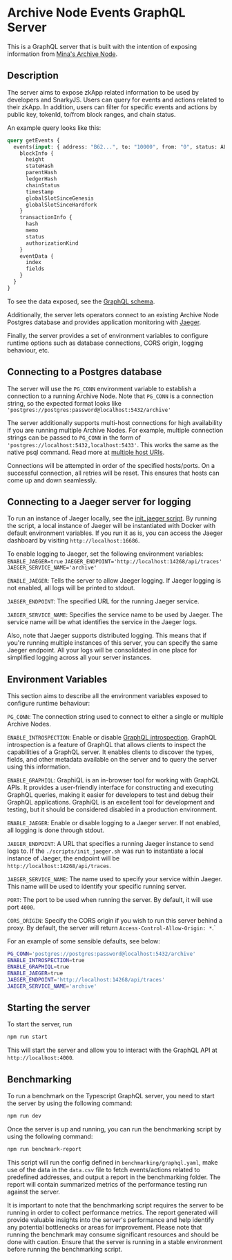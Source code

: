 # Archive Node Events GraphQL Server

This is a GraphQL server that is built with the intention of exposing information from [Mina's Archive Node](https://docs.minaprotocol.com/node-operators/archive-node).

## Description

The server aims to expose zkApp related information to be used by developers and SnarkyJS. Users can query for events and actions related to their zkApp. In addition, users can filter for specific events and actions by public key, tokenId, to/from block ranges, and chain status.

An example query looks like this:

```graphql
query getEvents {
  events(input: { address: "B62...", to: "10000", from: "0", status: ALL }) {
    blockInfo {
      height
      stateHash
      parentHash
      ledgerHash
      chainStatus
      timestamp
      globalSlotSinceGenesis
      globalSlotSinceHardfork
    }
    transactionInfo {
      hash
      memo
      status
      authorizationKind
    }
    eventData {
      index
      fields
    }
  }
}
```

To see the data exposed, see the [GraphQL schema](./src/schema.ts).

Additionally, the server lets operators connect to an existing Archive Node Postgres database and provides application monitoring with [Jaeger](https://github.com/jaegertracing/jaeger).

Finally, the server provides a set of environment variables to configure runtime options such as database connections, CORS origin, logging behaviour, etc.

## Connecting to a Postgres database

The server will use the `PG_CONN` environment variable to establish a connection to a running Archive Node. Note that `PG_CONN` is a connection string, so the expected format looks like `'postgres://postgres:password@localhost:5432/archive'`

The server additionally supports multi-host connections for high availability if you are running multiple Archive Nodes. For example, multiple connection strings can be passed to `PG_CONN` in the form of `'postgres://localhost:5432,localhost:5433'`. This works the same as the native psql command. Read more at [multiple host URIs](https://www.postgresql.org/docs/13/libpq-connect.html#LIBPQ-MULTIPLE-HOSTS).

Connections will be attempted in order of the specified hosts/ports. On a successful connection, all retries will be reset. This ensures that hosts can come up and down seamlessly.

## Connecting to a Jaeger server for logging

To run an instance of Jaeger locally, see the [init_jaeger script](./scripts/init_jaeger.sh). By running the script, a local instance of Jaeger will be instantiated with Docker with default environment variables. If you run it as is, you can access the Jaeger dashboard by visiting `http://localhost:16686`.

To enable logging to Jaeger, set the following environment variables:
`ENABLE_JAEGER=true`
`JAEGER_ENDPOINT='http://localhost:14268/api/traces'`
`JAEGER_SERVICE_NAME='archive'`

`ENABLE_JAEGER`: Tells the server to allow Jaeger logging. If Jaeger logging is not enabled, all logs will be printed to stdout.

`JAEGER_ENDPOINT`: The specified URL for the running Jaeger service.

`JAEGER_SERVICE_NAME`: Specifies the service name to be used by Jaeger. The service name will be what identifies the service in the Jaeger logs.

Also, note that Jaeger supports distributed logging. This means that if you're running multiple instances of this server, you can specify the same Jaeger endpoint. All your logs will be consolidated in one place for simplified logging across all your server instances.

## Environment Variables

This section aims to describe all the environment variables exposed to configure runtime behaviour:

`PG_CONN`: The connection string used to connect to either a single or multiple Archive Nodes.

`ENABLE_INTROSPECTION`: Enable or disable [GraphQL introspection](https://graphql.org/learn/introspection/). GraphQL introspection is a feature of GraphQL that allows clients to inspect the capabilities of a GraphQL server. It enables clients to discover the types, fields, and other metadata available on the server and to query the server using this information.

`ENABLE_GRAPHIQL`: GraphiQL is an in-browser tool for working with GraphQL APIs. It provides a user-friendly interface for constructing and executing GraphQL queries, making it easier for developers to test and debug their GraphQL applications. GraphiQL is an excellent tool for development and testing, but it should be considered disabled in a production environment.

`ENABLE_JAEGER`: Enable or disable logging to a Jaeger server. If not enabled, all logging is done through stdout.

`JAEGER_ENDPOINT`: A URL that specifies a running Jaeger instance to send logs to. If the `./scripts/init_jaeger.sh` was run to instantiate a local instance of Jaeger, the endpoint will be `http://localhost:14268/api/traces`.

`JAEGER_SERVICE_NAME`: The name used to specify your service within Jaeger. This name will be used to identify your specific running server.

`PORT`: The port to be used when running the server. By default, it will use port `4000`.

`CORS_ORIGIN`: Specify the CORS origin if you wish to run this server behind a proxy. By default, the server will return `Access-Control-Allow-Origin: *`.`

For an example of some sensible defaults, see below:

```sh
PG_CONN='postgres://postgres:password@localhost:5432/archive'
ENABLE_INTROSPECTION=true
ENABLE_GRAPHIQL=true
ENABLE_JAEGER=true
JAEGER_ENDPOINT='http://localhost:14268/api/traces'
JAEGER_SERVICE_NAME='archive'
```

## Starting the server

To start the server, run

```sh
npm run start
```

This will start the server and allow you to interact with the GraphQL API at `http://localhost:4000`.

## Benchmarking

To run a benchmark on the Typescript GraphQL server, you need to start the server by using the following command:

```sh
npm run dev
```

Once the server is up and running, you can run the benchmarking script by using the following command:

```sh
npm run benchmark-report
```

This script will run the config defined in `benchmarking/graphql.yaml`, make use of the data in the `data.csv` file to fetch events/actions related to predefined addresses, and output a report in the benchmarking folder. The report will contain summarized metrics of the performance testing run against the server.

It is important to note that the benchmarking script requires the server to be running in order to collect performance metrics. The report generated will provide valuable insights into the server's performance and help identify any potential bottlenecks or areas for improvement. Please note that running the benchmark may consume significant resources and should be done with caution. Ensure that the server is running in a stable environment before running the benchmarking script.
